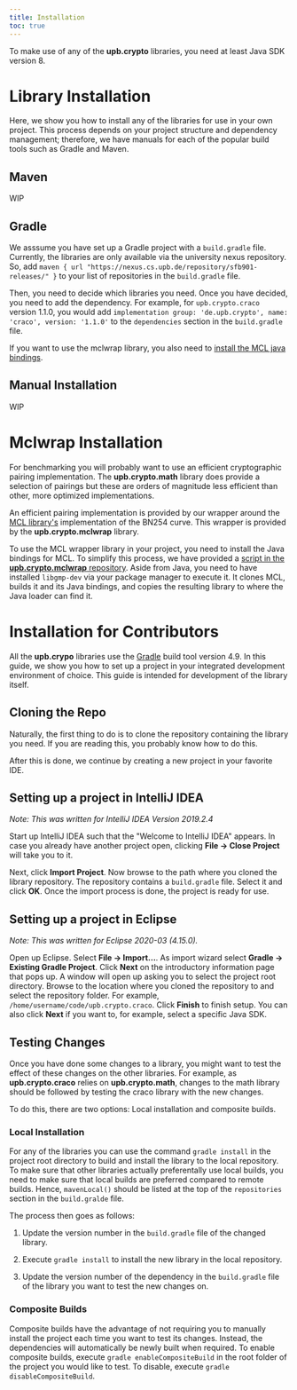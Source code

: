 ```yaml
---
title: Installation
toc: true
---
```


To make use of any of the **upb.crypto** libraries, you need at least Java SDK version 8.

# Library Installation

Here, we show you how to install any of the libraries for use in your own project. 
This process depends on your project structure and dependency management; therefore, we have manuals for each of the popular build tools such as Gradle and Maven.

## Maven

WIP

## Gradle

We asssume you have set up a Gradle project with a `build.gradle` file.
Currently, the libraries are only available via the university nexus repository. 
So, add `maven { url "https://nexus.cs.upb.de/repository/sfb901-releases/" }` to your list of
repositories in the `build.gradle` file.

Then, you need to decide which libraries you need. Once you have decided, you need to add the dependency.
For example, for `upb.crypto.craco` version 1.1.0, you would add `implementation group: 'de.upb.crypto', name: 'craco', version: '1.1.0'`
to the `dependencies` section in the `build.gradle` file.

If you want to use the mclwrap library, you also need to [install the MCL java bindings](#mclwrap-installation).

## Manual Installation

WIP

# Mclwrap Installation

For benchmarking you will probably want to use an efficient cryptographic pairing implementation. 
The **upb.crypto.math** library does provide a selection of pairings but these are orders of magnitude less efficient than other, more optimized implementations.

An efficient pairing implementation is provided by our wrapper around the [MCL library's](https://github.com/herumi/mcl) implementation of the BN254 curve. 
This wrapper is provided by the **upb.crypto.mclwrap** library. 

To use the MCL wrapper library in your project, you need to install the Java bindings for MCL.
To simplify this process, we have provided a [script in the **upb.crypto.mclwrap** repository](https://github.com/upbcuk/upb.crypto.mclwrap/blob/master/install_mcl.sh). 
Aside from Java, you need to have installed ``libgmp-dev`` via your package manager to execute it. 
It clones MCL, builds it and its Java bindings, and copies the resulting library to where the Java loader can find it.

# Installation for Contributors

All the **upb.crypo** libraries use the [Gradle](https://gradle.org/) build tool version 4.9. 
In this guide, we show you how to set up a project in your integrated development environment of choice. 
This guide is intended for development of the library itself.

## Cloning the Repo

Naturally, the first thing to do is to clone the repository containing the library you need. 
If you are reading this, you probably know how to do this.

After this is done, we continue by creating a new project in your favorite IDE.

## Setting up a project in IntelliJ IDEA

*Note: This was written for IntelliJ IDEA Version 2019.2.4*

Start up IntelliJ IDEA such that the "Welcome to IntelliJ IDEA" appears. 
In case you already have another project open, clicking **File &rarr; Close Project** will take you to it.

Next, click **Import Project**. 
Now browse to the path where you cloned the library repository. 
The repository contains a ``build.gradle`` file. 
Select it and click **OK**. Once the import process is done, the project is ready for use.

## Setting up a project in Eclipse

*Note: This was written for Eclipse 2020-03 (4.15.0).*

Open up Eclipse. Select **File &rarr; Import...**. 
As import wizard select **Gradle &rarr; Existing Gradle Project**.
Click **Next** on the introductory information page that pops up.
A window will open up asking you to select the project root directory.
Browse to the location where you cloned the repository to and select the repository folder.
For example, ``/home/username/code/upb.crypto.craco``. 
Click **Finish** to finish setup. You can also click **Next** if you want to, for example, select a specific Java SDK.

## Testing Changes

Once you have done some changes to a library, you might want to test the effect of these changes on the other libraries.
For example, as **upb.crypto.craco** relies on **upb.crypto.math**, changes to the math library should be followed by testing the craco library with the new changes.

To do this, there are two options: Local installation and composite builds.

### Local Installation

For any of the libraries you can use the command ``gradle install`` in the project root directory to build and install the library to the local repository. 
To make sure that other libraries actually preferentally use local builds, you need to make sure that local builds are preferred compared to remote builds. 
Hence, `mavenLocal()` should be listed at the top of the `repositories` section in the `build.gralde` file.

The process then goes as follows:

1. Update the version number in the ``build.gradle`` file of the changed library.

2. Execute ``gradle install`` to install the new library in the local repository.

3. Update the version number of the dependency in the ``build.gradle`` file of the library you want to test the new changes on.

### Composite Builds

Composite builds have the advantage of not requiring you to manually install the project each time you want to test its changes. 
Instead, the dependencies will automatically be newly built when required.
To enable composite builds, execute ``gradle enableCompositeBuild`` in the root folder of the project you would like to test. 
To disable, execute ``gradle disableCompositeBuild``.
